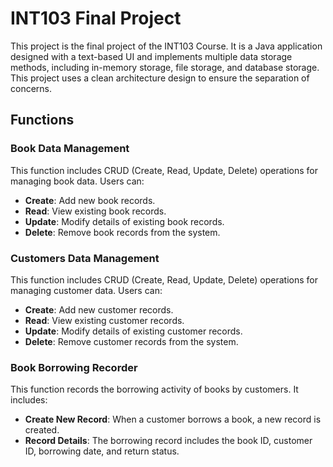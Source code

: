 # INT103 Final Project

This project is the final project of the INT103 Course. It is a Java application designed with a text-based UI and implements multiple data storage methods, including in-memory storage, file storage, and database storage. This project uses a clean architecture design to ensure the separation of concerns.

## Functions

### Book Data Management

This function includes CRUD (Create, Read, Update, Delete) operations for managing book data. Users can:
- **Create**: Add new book records.
- **Read**: View existing book records.
- **Update**: Modify details of existing book records.
- **Delete**: Remove book records from the system.

### Customers Data Management

This function includes CRUD (Create, Read, Update, Delete) operations for managing customer data. Users can:
- **Create**: Add new customer records.
- **Read**: View existing customer records.
- **Update**: Modify details of existing customer records.
- **Delete**: Remove customer records from the system.

### Book Borrowing Recorder

This function records the borrowing activity of books by customers. It includes:
- **Create New Record**: When a customer borrows a book, a new record is created.
- **Record Details**: The borrowing record includes the book ID, customer ID, borrowing date, and return status.

